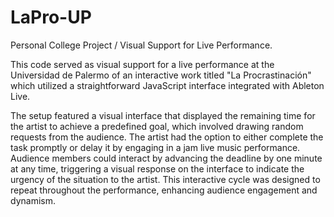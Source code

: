 # LaPro-UP
Personal College Project / Visual Support for Live Performance.

This code served as visual support for a live performance at the Universidad de Palermo of an interactive work titled "La Procrastinación" which utilized a straightforward JavaScript interface integrated with Ableton Live. 

The setup featured a visual interface that displayed the remaining time for the artist to achieve a predefined goal, which involved drawing random requests from the audience. The artist had the option to either complete the task promptly or delay it by engaging in a jam live music performance. Audience members could interact by advancing the deadline by one minute at any time, triggering a visual response on the interface to indicate the urgency of the situation to the artist. This interactive cycle was designed to repeat throughout the performance, enhancing audience engagement and dynamism.
